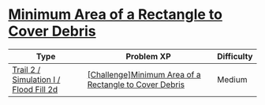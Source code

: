 # [Minimum Area of a Rectangle to Cover Debris](https://www.codetree.ai/trails/complete/curated-cards/challenge-minimum-area-of-rectangle-to-cover-debris)

|Type|Problem XP|Difficulty|
|---|---|---|
|[Trail 2 / Simulation I / Flood Fill 2d](https://www.codetree.ai/trail-info/novice-mid/)|[[Challenge]Minimum Area of a Rectangle to Cover Debris](https://www.codetree.ai/trails/complete/curated-cards/challenge-minimum-area-of-rectangle-to-cover-debris/)|Medium|

